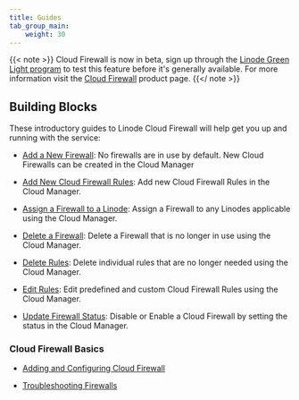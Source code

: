 ```yaml
---
title: Guides
tab_group_main:
    weight: 30
---
```


{{< note >}}
Cloud Firewall is now in beta, sign up through the [Linode Green Light program](https://www.linode.com/green-light/#sign-up-form) to test this feature before it's generally available. For more information visit the [Cloud Firewall](https://www.linode.com/products/firewall/) product page.
{{</ note >}}

## Building Blocks

These introductory guides to Linode Cloud Firewall will help get you up and running with the service:

- [Add a New Firewall](/docs/products/tools/cloud-firewall/guides/add-firewall/): No firewalls are in use by default. New Cloud Firewalls can be created in the Cloud Manager

- [Add New Cloud Firewall Rules]((/docs/products/tools/cloud-firewall/guides/add-rules/)): Add new Cloud Firewall Rules in the Cloud Manager.

- [Assign a Firewall to a Linode](/docs/products/tools/cloud-firewall/guides/assign-firewall/): Assign a Firewall to any Linodes applicable using the Cloud Manager.

- [Delete a Firewall](/docs/products/tools/cloud-firewall/guides/delete-firewall/): Delete a Firewall that is no longer in use using the Cloud Manager.

- [Delete Rules](/docs/products/tools/cloud-firewall/guides/delete-rules/):
Delete individual rules that are no longer needed using the Cloud Manager.

- [Edit Rules](/docs/products/tools/cloud-firewall/guides/edit-rules/): Edit predefined and custom Cloud Firewall Rules using the Cloud Manager.

- [Update Firewall Status](/docs/products/tools/cloud-firewall/guides/update-status/): Disable or Enable a Cloud Firewall by setting the status in the Cloud Manager.

### Cloud Firewall Basics

- [Adding and Configuring Cloud Firewall](/docs/guides/getting-started-with-cloud-firewall/)

- [Troubleshooting Firewalls](/docs/guides/troubleshooting-firewalls/)

